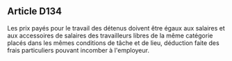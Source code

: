 Article D134
----
Les prix payés pour le travail des détenus doivent être égaux aux salaires et
aux accessoires de salaires des travailleurs libres de la même catégorie placés
dans les mêmes conditions de tâche et de lieu, déduction faite des frais
particuliers pouvant incomber à l'employeur.
